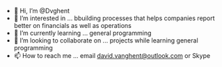 - 👋 Hi, I’m @Dvghent
- 👀 I’m interested in ... bbuilding processes that helps companies report better on financials as well as operations
- 🌱 I’m currently learning ... general programming
- 💞️ I’m looking to collaborate on ... projects while learning general programming
- 📫 How to reach me ... email david.vanghent@outlook.com or Skype

<!---
Dvghent/Dvghent is a ✨ special ✨ repository because its `README.md` (this file) appears on your GitHub profile.
You can click the Preview link to take a look at your changes.
--->
